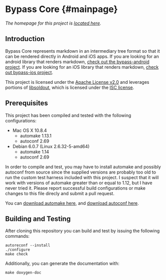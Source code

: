 Bypass Core {#mainpage}
===========

*The homepage for this project is [located here](http://uncodin.github.io/bypass/).*

## Introduction

Bypass Core represents markdown in an intermediary tree format so
that it can be rendered directly in Android and iOS apps. If you are looking
for an android library that renders markdown, [check out the
bypass-android project](https://github.com/Uncodin/bypass-android). If you are
looking for an iOS library that renders markdown, [check out
bypass-ios project](https://github.com/Uncodin/bypass-ios).

This project is licensed under the [Apache License v2.0](http://www.tldrlegal.com/l/APACHE2)
and leverages portions of [libsoldout](http://fossil.instinctive.eu/libsoldout/home),
which is licensed under the [ISC license](http://fossil.instinctive.eu/libsoldout/artifact/c8d2f5b1e9e1df422ca06d1bc846d9e3055a925b).

## Prerequisites

This project has been compiled and tested with the following configurations:

* Mac OS X 10.8.4
	* automake 1.13.1
	* autoconf 2.69
* Debian 6.0.7 (Linux 2.6.32-5-amd64)
	* automake 1.14
	* autoconf 2.69

In order to compile and test, you may have to install automake and possibly
autoconf from source since the supplied versions are probably too old to run
the custom test harness included with this project. I suspect that it will work
with versions of automake greater than or equal to 1.12, but I have never tried
it. Please report successful build configurations or make changes to this file
direcly and submit a pull request.

You can [download automake here](http://ftp.gnu.org/gnu/automake/), and
[download autoconf here](http://ftp.gnu.org/gnu/autoconf/).

## Building and Testing

After cloning this repository you can build and test by issuing the following
commands:

    autoreconf --install
    ./configure
    make check

Additionally, you can generate the documentation with:

    make doxygen-doc
